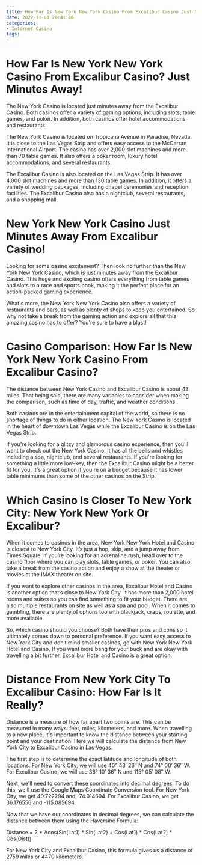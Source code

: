 ```yaml
---
title: How Far Is New York New York Casino From Excalibur Casino Just Minutes Away!
date: 2022-11-01 20:41:46
categories:
- Internet Casino
tags:
---
```



#  How Far Is New York New York Casino From Excalibur Casino? Just Minutes Away!

The New York Casino is located just minutes away from the Excalibur Casino. Both casinos offer a variety of gaming options, including slots, table games, and poker. In addition, both casinos offer hotel accommodations and restaurants.

The New York Casino is located on Tropicana Avenue in Paradise, Nevada. It is close to the Las Vegas Strip and offers easy access to the McCarran International Airport. The casino has over 2,000 slot machines and more than 70 table games. It also offers a poker room, luxury hotel accommodations, and several restaurants.

The Excalibur Casino is also located on the Las Vegas Strip. It has over 4,000 slot machines and more than 130 table games. In addition, it offers a variety of wedding packages, including chapel ceremonies and reception facilities. The Excalibur Casino also has a nightclub, several restaurants, and a shopping mall.

#  New York New York Casino Just Minutes Away From Excalibur Casino!

Looking for some casino excitement? Then look no further than the New York New York Casino, which is just minutes away from the Excalibur Casino. This huge and exciting casino offers everything from table games and slots to a race and sports book, making it the perfect place for an action-packed gaming experience.

What's more, the New York New York Casino also offers a variety of restaurants and bars, as well as plenty of shops to keep you entertained. So why not take a break from the gaming action and explore all that this amazing casino has to offer? You're sure to have a blast!

#  Casino Comparison: How Far Is New York New York Casino From Excalibur Casino?

The distance between New York Casino and Excalibur Casino is about 43 miles. That being said, there are many variables to consider when making the comparison, such as time of day, traffic, and weather conditions.

Both casinos are in the entertainment capital of the world, so there is no shortage of things to do in either location. The New York Casino is located in the heart of downtown Las Vegas while the Excalibur Casino is on the Las Vegas Strip.

If you're looking for a glitzy and glamorous casino experience, then you'll want to check out the New York Casino. It has all the bells and whistles including a spa, nightclub, and several restaurants. If you're looking for something a little more low-key, then the Excalibur Casino might be a better fit for you. It's a great option if you're on a budget because it has lower table minimums than some of the other casinos on the Strip.

#  Which Casino Is Closer To New York City: New York New York Or Excalibur?

When it comes to casinos in the area, New York New York Hotel and Casino is closest to New York City. It’s just a hop, skip, and a jump away from Times Square. If you’re looking for an adrenaline rush, head over to the casino floor where you can play slots, table games, or poker. You can also take a break from the casino action and enjoy a show at the theater or movies at the IMAX theater on site.

If you want to explore other casinos in the area, Excalibur Hotel and Casino is another option that’s close to New York City. It has more than 2,000 hotel rooms and suites so you can find something to fit your budget. There are also multiple restaurants on site as well as a spa and pool. When it comes to gambling, there are plenty of options too with blackjack, craps, roulette, and more available.

So, which casino should you choose? Both have their pros and cons so it ultimately comes down to personal preference. If you want easy access to New York City and don’t mind smaller casinos, go with New York New York Hotel and Casino. If you want more bang for your buck and are okay with travelling a bit further, Excalibur Hotel and Casino is a great option.

#  Distance From New York City To Excalibur Casino: How Far Is It Really?

Distance is a measure of how far apart two points are. This can be measured in many ways: feet, miles, kilometers, and more. When travelling to a new place, it's important to know the distance between your starting point and your destination. Here we will calculate the distance from New York City to Excalibur Casino in Las Vegas.

The first step is to determine the exact latitude and longitude of both locations. For New York City, we will use 40° 43′ 26″ N and 74° 00′ 36″ W. For Excalibur Casino, we will use 36° 10′ 36″ N and 115° 05′ 08″ W.

Next, we'll need to convert these coordinates into decimal degrees. To do this, we'll use the Google Maps Coordinate Conversion tool. For New York City, we get 40.722294 and -74.014694. For Excalibur Casino, we get 36.176556 and -115.085694.

Now that we have our coordinates in decimal degrees, we can calculate the distance between them using the Haversine Formula:

Distance = 2 * Acos(Sin(Lat1) * Sin(Lat2) + Cos(Lat1) * Cos(Lat2) * Cos(Dist))

For New York City and Excalibur Casino, this formula gives us a distance of 2759 miles or 4470 kilometers.